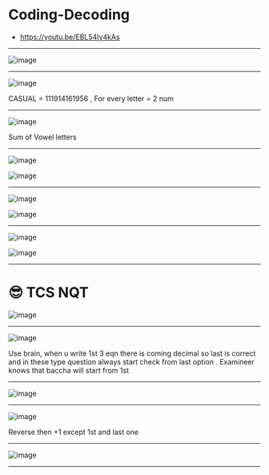 # Coding-Decoding

- https://youtu.be/EBL54Iy4kAs


---

![image](https://user-images.githubusercontent.com/77873383/182669855-3ca183c0-c0c2-4237-b4ae-3d61e55a973a.png)

---

![image](https://user-images.githubusercontent.com/77873383/182669970-f3ee3883-8fb6-4b21-9b54-67caaeff9043.png)

CASUAL = 111914161956 , For every letter = 2 num

---

![image](https://user-images.githubusercontent.com/77873383/182670341-2ac1e8e4-1320-44d4-9aa6-a77d0e9935b3.png)

Sum of Vowel letters 

---

![image](https://user-images.githubusercontent.com/77873383/182672454-3148f9b5-e8be-4625-9693-7dd775550f13.png)

![image](https://user-images.githubusercontent.com/77873383/182672477-dc827dad-3ee2-449e-b50a-7999e2f375a8.png)

---

![image](https://user-images.githubusercontent.com/77873383/182673354-d3eab129-8fd2-461b-9b8c-3dc6b36f50db.png)

![image](https://user-images.githubusercontent.com/77873383/182673376-d1472d6a-4c2b-4092-8a6d-48cad4ba66fe.png)

---
![image](https://user-images.githubusercontent.com/77873383/182673546-618715e2-88d5-414f-b1d1-e54e15e799a4.png)

![image](https://user-images.githubusercontent.com/77873383/182673572-0941ee33-1a62-4793-a0d8-87f91db1cf0e.png)

---

# 😎 TCS NQT 

![image](https://user-images.githubusercontent.com/77873383/185541962-241ded95-d682-4c9f-9ad1-bcaa97f2d2a8.png)

---

![image](https://user-images.githubusercontent.com/77873383/185542318-5d16b81d-667a-4dd5-a4c4-3a2290b14cd4.png)

Use brain, when u write 1st 3 eqn there is coming decimal so last is correct and in these type question always start check from last option . Examineer knows that baccha will start from 1st

---

![image](https://user-images.githubusercontent.com/77873383/185542568-3ded67e2-07fd-49ee-a96f-c597500876aa.png)

---

![image](https://user-images.githubusercontent.com/77873383/185542796-de693bb1-c968-4df9-b3ad-a1f00649ef07.png)

Reverse then +1 except 1st and last one

---

![image](https://user-images.githubusercontent.com/77873383/185542932-770ae75f-eaf9-46b4-a11c-358b6aec2bea.png)

---
